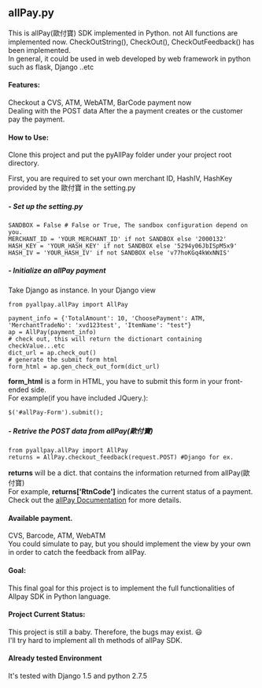## allPay.py
This is allPay(歐付寶) SDK implemented in Python. not All functions are implemented now.
CheckOutString(), CheckOut(), CheckOutFeedback() has been implemented.  
In general, it could be used in web developed by web framework in python such as flask, Django ..etc
#### Features:
Checkout a CVS, ATM, WebATM, BarCode payment now  
Dealing with the POST data After the a payment creates or the customer pay the payment.

#### How to Use:
Clone this project and put the pyAllPay folder under your project root directory.

First, you are required to set your own merchant ID, HashIV, HashKey provided by the 歐付寶 in the setting.py

##### - Set up the setting.py

    SANDBOX = False # False or True, The sandbox configuration depend on you.
    MERCHANT_ID = 'YOUR_MERCHANT_ID' if not SANDBOX else '2000132'
    HASH_KEY = 'YOUR_HASH_KEY' if not SANDBOX else '5294y06JbISpM5x9'
    HASH_IV = 'YOUR_HASH_IV' if not SANDBOX else 'v77hoKGq4kWxNNIS'

##### - Initialize an allPay payment
Take Django as instance.
In your Django view

    from pyallpay.allPay import AllPay

    payment_info = {'TotalAmount': 10, 'ChoosePayment': ATM, 'MerchantTradeNo': 'xvd123test', 'ItemName': "test"}
    ap = AllPay(payment_info)
    # check out, this will return the dictionart containing checkValue...etc
    dict_url = ap.check_out()
    # generate the submit form html
    form_html = ap.gen_check_out_form(dict_url)

**form_html** is a form in HTML, you have to submit this form in your front-ended side.  
For example(if you have included JQuery.):

    $('#allPay-Form').submit();


##### - Retrive the POST data from allPay(歐付寶)

    from pyallpay.allPay import AllPay
    returns = AllPay.checkout_feedback(request.POST) #Django for ex.

**returns** will be a dict. that contains the information returned from allPay(歐付寶)  
For example, **returns['RtnCode']** indicates the current status of a payment.  
Check out the [allPay Documentation](https://www.allpay.com.tw/Service/API_Help?Anchor=AnchorDoc) for more details.
#### Available payment.
CVS, Barcode, ATM, WebATM  
You could simulate to pay, but you should implement the view by your own in order to catch the feedback from allPay.
#### Goal:
This final goal for this project is to implement the full functionalities of Allpay SDK in Python language.
#### Project Current Status:
This project is still a baby. Therefore, the bugs may exist. :smiley:  
I'll try hard to implement all th methods of allPay SDK.  
#### Already tested Environment
It's tested with Django 1.5 and python 2.7.5  

